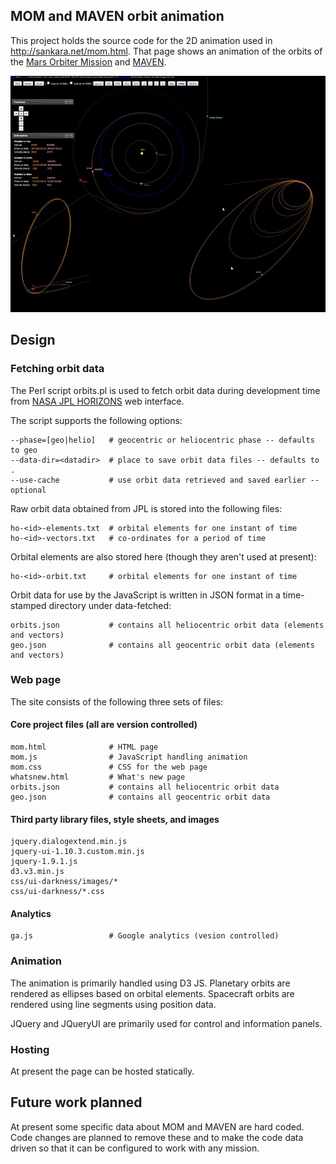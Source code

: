
## MOM and MAVEN orbit animation

This project holds the source code for the 2D animation used
in http://sankara.net/mom.html. That page shows an animation
of the orbits of the <a href="http://www.isro.org/mars/home.aspx">
Mars Orbiter Mission</a> and <a href="http://www.nasa.gov/mission_pages/maven/main/">
MAVEN</a>.

![Screenshot](/mom-github.jpg?raw=true)

## Design

### Fetching orbit data

The Perl script orbits.pl is used to fetch orbit data during development time from
<a href="http://ssd.jpl.nasa.gov/?horizons">NASA JPL HORIZONS</a> web interface.

The script supports the following options:

    --phase=[geo|helio]   # geocentric or heliocentric phase -- defaults to geo
    --data-dir=<datadir>  # place to save orbit data files -- defaults to .
    --use-cache           # use orbit data retrieved and saved earlier -- optional

Raw orbit data obtained from JPL is stored into the following files:

    ho-<id>-elements.txt  # orbital elements for one instant of time
    ho-<id>-vectors.txt   # co-ordinates for a period of time

Orbital elements are also stored here (though they aren't used at present):

    ho-<id>-orbit.txt     # orbital elements for one instant of time

Orbit data for use by the JavaScript is written in JSON format in a time-stamped directory under data-fetched:

    orbits.json           # contains all heliocentric orbit data (elements and vectors)
    geo.json              # contains all geocentric orbit data (elements and vectors)

### Web page

The site consists of the following three sets of files:

#### Core project files (all are version controlled)

    mom.html              # HTML page
    mom.js                # JavaScript handling animation
    mom.css               # CSS for the web page
    whatsnew.html         # What's new page
    orbits.json           # contains all heliocentric orbit data
    geo.json              # contains all geocentric orbit data

#### Third party library files, style sheets, and images

    jquery.dialogextend.min.js
    jquery-ui-1.10.3.custom.min.js
    jquery-1.9.1.js
    d3.v3.min.js
    css/ui-darkness/images/*
    css/ui-darkness/*.css

#### Analytics

    ga.js                 # Google analytics (vesion controlled)

### Animation

The animation is primarily handled using D3 JS.
Planetary orbits are rendered as ellipses based on orbital elements.
Spacecraft orbits are rendered using line segments using position data.

JQuery and JQueryUI are primarily used for control and information panels.

### Hosting

At present the page can be hosted statically.

## Future work planned

At present some specific data about MOM and MAVEN are hard coded.
Code changes are planned to remove these and to make the code data driven
so that it can be configured to work with any mission.

